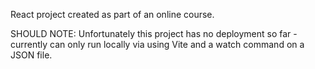 React project created as part of an online course.

SHOULD NOTE: Unfortunately this project has no deployment so far - currently can only run locally via
using Vite and a watch command on a JSON file.
